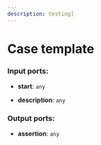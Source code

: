 ```yaml
---
description: testing]
---
```


# Case template

### Input ports:

* __start__: `any`


* __description__: `any`

### Output ports:

* __assertion__: `any`

